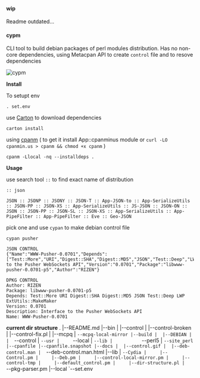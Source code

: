 #### wip

Readme outdated...

#### cypm 

CLI tool to build debian packages of perl modules distribution. Has no non-core dependencies, using Metacpan API to create `control` file and to resove dependencies

![cypm](https://raw.githubusercontent.com/z448/pm2deb/master/docs/cypm_osx.gif)

**Install**

To setupt env

```
. set.env
```

use [Carton](https://metacpan.org/pod/Carton) to download dependencies

```
carton install
```

using [cpanm](https://metacpan.org/pod/App::cpanminus) ( to get it install App::cpanminus module or `curl -LO cpanmin.us > cpanm && chmod +x cpanm` )

```
cpanm -Llocal -nq --installdeps .
```


**Usage**

use search tool `::` to find exact name of distribution

```
:: json

JSON :: JSONP :: JSONY :: JSON-T :: App-JSON-to :: App-SerializeUtils :: JSON-PP :: JSON-XS :: App-SerializeUtils :: JS-JSON :: JSON-ON :: JSON :: JSON-PP :: JSON-SL :: JSON-XS :: App-SerializeUtils :: App-PipeFilter :: App-PipeFilter :: Eve :: Geo-JSON
```

pick one and use ```cypan``` to make debian control file

```
cypan pusher
 
JSON CONTROL
{"Name":"WWW-Pusher-0.0701","Depends":["Test::More","URI","Digest::SHA","Digest::MD5","JSON","Test::Deep","LWP","ExtUtils::MakeMaker"],"Description":"Interface to the Pusher WebSockets API","Version":"0.0701","Package":"libwww-pusher-0.0701-p5","Author":"RIZEN"}

DPKG CONTROL
Author: RIZEN
Package: libwww-pusher-0.0701-p5
Depends: Test::More URI Digest::SHA Digest::MD5 JSON Test::Deep LWP ExtUtils::MakeMaker
Version: 0.0701
Description: Interface to the Pusher WebSockets API
Name: WWW-Pusher-0.0701
```

**current dir structure**
.
|--README.md
|--bin
|  |--control
|  |--control-broken
|  |--control-fix.pl
|  |--mcpq
|  `--mcpq-local-mirror
|--build
|  |--DEBIAN
|  |  `--control
|  `--usr
|     `--local
|        `--lib
|           `--perl5
|              `--site_perl
|--cpanfile
|--cpanfile.snapshot
|--docs
|  |--control.gif
|  |--deb-control.man
|  `--deb-control.man.html
|--lib
|  `--Cydia
|     |--Control.pm
|     |--Deb.pm
|     |--control-local-mirror.pm
|     |--control-tmp
|     |--default_control.pm
|     |--dir-structure.pl
|     `--pkg-parser.pm
|--local
`--set.env

